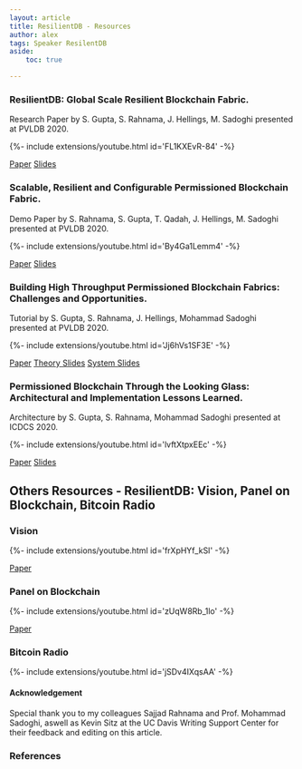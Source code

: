 ```yaml
---
layout: article
title: ResilientDB - Resources
author: alex
tags: Speaker ResilentDB
aside:
    toc: true

---
```


### ResilientDB: Global Scale Resilient Blockchain Fabric.   

Research Paper by S. Gupta, S. Rahnama, J. Hellings, M. Sadoghi presented at PVLDB 2020.

<!-- <iframe width="100%" height="500px" src="http://www.youtube.com/embed/FL1KXEvR-84" frameborder="0" allowfullscreen></iframe> -->
{%- include extensions/youtube.html id='FL1KXEvR-84' -%}



<a class="button button--primary button--rounded button--xl" href="http://www.vldb.org/pvldb/vol13/p868-gupta.pdf">Paper</a>
<a class="button outline--primary button--rounded button--xl" href="{{ site.baseurl }}/assets/ppt-slides/GeoBFT-VLDB20.pdf">Slides</a>


### Scalable, Resilient and Configurable Permissioned Blockchain Fabric.   

Demo Paper by S. Rahnama, S. Gupta, T. Qadah, J. Hellings, M. Sadoghi presented at PVLDB 2020.

<!-- <iframe width="100%" height="500px" src="http://www.youtube.com/embed/By4Ga1Lemm4" frameborder="0" allowfullscreen></iframe> -->
{%- include extensions/youtube.html id='By4Ga1Lemm4' -%}


<a class="button button--primary button--rounded button--xl" href="http://www.vldb.org/pvldb/vol13/p2893-rahnama.pdf">Paper</a>
<a class="button outline--primary button--rounded button--xl" href="{{site.baseurl}}/assets/ppt-slides/ResilientDB-Demo-VLDB2020.pdf">Slides</a>


### Building High Throughput Permissioned Blockchain Fabrics: Challenges and Opportunities.  

Tutorial by S. Gupta, S. Rahnama, J. Hellings, Mohammad Sadoghi presented at PVLDB 2020.

<!-- <iframe width="100%" height="500px" src="http://www.youtube.com/embed/Jj6hVs1SF3E" frameborder="0" allowfullscreen></iframe> -->
{%- include extensions/youtube.html id='Jj6hVs1SF3E' -%}


<a class="button button--primary button--rounded button--xl" href="http://www.vldb.org/pvldb/vol13/p3441-gupta.pdf">Paper</a>
<a class="button outline--primary button--rounded button--xl" href="https://expolab.org/papers/Tutorial-Theory-VLDB2020.pdf">Theory Slides</a>
<a class="button outline--primary button--rounded button--xl" href="{{site.baseurl}}/assets/ppt-slides/Tutorial - System - VLDB 2020.pdf">System Slides</a>


### Permissioned Blockchain Through the Looking Glass: Architectural and Implementation Lessons Learned.   

Architecture by S. Gupta, S. Rahnama, Mohammad Sadoghi presented at ICDCS 2020.

<!-- <iframe width="100%" height="500px" src="http://www.youtube.com/embed/lvftXtpxEEc" frameborder="0" allowfullscreen></iframe> -->
{%- include extensions/youtube.html id='lvftXtpxEEc' -%}


<a class="button button--primary button--rounded button--xl" href="https://arxiv.org/pdf/1911.09208.pdf">Paper</a>
<a class="button outline--primary button--rounded button--xl" href="https://expolab.org/ecs189f-fall-2020/papers/EvalPaper-FAB20.pdf">Slides</a>

## Others Resources - ResilientDB: Vision, Panel on Blockchain, Bitcoin Radio

### Vision
<!-- <iframe width="100%" height="500px" src="http://www.youtube.com/embed/frXpHYf_kSI" frameborder="0" allowfullscreen></iframe> -->
{%- include extensions/youtube.html id='frXpHYf_kSI' -%}

<a class="button button--primary button--rounded button--xl" href="https://expolab.org/ecs189f-fall-2020/papers/ResilientDB.pdf">Paper</a>

### Panel on Blockchain

<!-- <iframe width="100%" height="500px" src="http://www.youtube.com/embed/jSDv4IXqsAA" frameborder="0" allowfullscreen></iframe> -->
{%- include extensions/youtube.html id='zUqW8Rb_1lo' -%}

<a class="button button--primary button--rounded button--xl" href="https://expolab.org/papers/sigmod-2021-panel.pdf">Paper</a>

### Bitcoin Radio
<!-- <iframe width="100%" height="500px" src="http://www.youtube.com/embed/jSDv4IXqsAA" frameborder="0" allowfullscreen></iframe> -->
{%- include extensions/youtube.html id='jSDv4IXqsAA' -%}



#### Acknowledgement 

Special thank you to my colleagues Sajjad Rahnama and Prof. Mohammad Sadoghi, aswell as Kevin Sitz at the UC Davis Writing Support Center for their feedback and editing on this article. 


### References 

[^1]: **Gupta S, Hellings J ,Sadoghi M. (2021). *Fault-Tolerant Distributed Transactions on Blockchain*, Synthesis Lectures on Data Management, February 2021, Vol. 16, No. 1 , Pages 1-268 [(https://doi.org/10.2200/S01068ED1V01Y202012DTM065)](https://doi.org/10.2200/S01068ED1V01Y202012DTM065).** 

